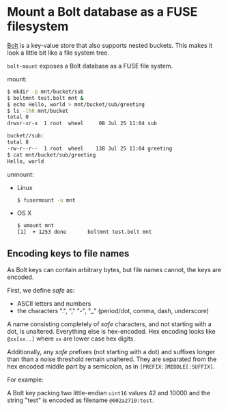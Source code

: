 # Mount a Bolt database as a FUSE filesystem

[Bolt](https://github.com/boltdb/bolt) is a key-value store that also supports nested buckets. This makes it look a
little bit like a file system tree.

`bolt-mount` exposes a Bolt database as a FUSE file system.

mount:

```sh
$ mkdir -p mnt/bucket/sub
$ boltmnt test.bolt mnt &
$ echo Hello, world > mnt/bucket/sub/greeting
$ ls -lhR mnt/bucket
total 0
drwxr-xr-x  1 root  wheel     0B Jul 25 11:04 sub

bucket//sub:
total 8
-rw-r--r--  1 root  wheel    13B Jul 25 11:04 greeting
$ cat mnt/bucket/sub/greeting
Hello, world
```

unmount:

- Linux
    ```sh
    $ fusermount -u mnt
    ```
- OS X
    ```sh
    $ umount mnt
    [1]  + 1253 done       boltmnt test.bolt mnt
    ```

## Encoding keys to file names

As Bolt keys can contain arbitrary bytes, but file names cannot, the keys are encoded.

First, we define *safe* as:

- ASCII letters and numbers
- the characters ".", "," "-", "_" (period/dot, comma, dash, underscore)

A name consisting completely of *safe* characters, and not starting with a dot, is unaltered. Everything else is
hex-encoded. Hex encoding looks like `@xx[xx..]` where `xx` are lower case hex digits.

Additionally, any *safe* prefixes (not starting with a dot) and suffixes longer than than a noise threshold remain
unaltered. They are separated from the hex encoded middle part by a semicolon, as in
`[PREFIX:]MIDDLE[:SUFFIX]`.

For example:

A Bolt key packing two little-endian `uint16` values 42 and 10000 and the string
"test" is encoded as filename `@002a2710:test`.

